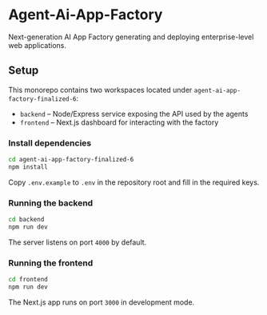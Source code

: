 # Agent-Ai-App-Factory
Next-generation AI App Factory generating and deploying enterprise-level web applications.

## Setup

This monorepo contains two workspaces located under `agent-ai-app-factory-finalized-6`:

- `backend` – Node/Express service exposing the API used by the agents
- `frontend` – Next.js dashboard for interacting with the factory

### Install dependencies

```bash
cd agent-ai-app-factory-finalized-6
npm install
```

Copy `.env.example` to `.env` in the repository root and fill in the required keys.

### Running the backend

```bash
cd backend
npm run dev
```

The server listens on port `4000` by default.

### Running the frontend

```bash
cd frontend
npm run dev
```

The Next.js app runs on port `3000` in development mode.
